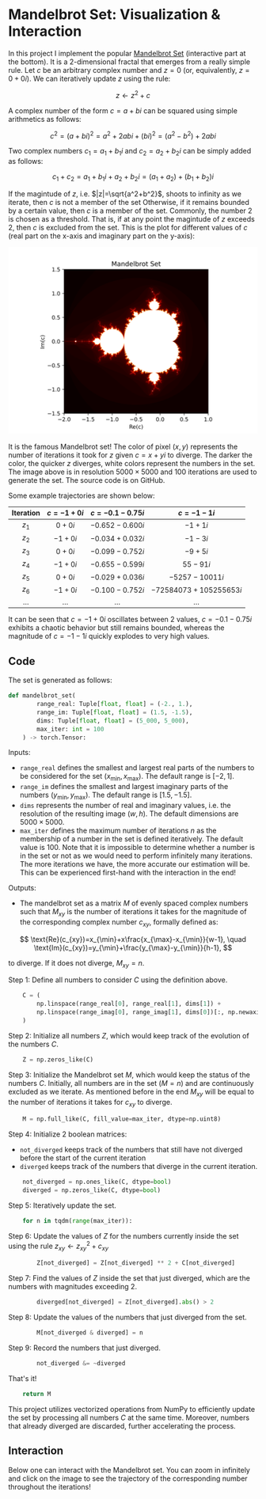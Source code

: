 # Mandelbrot Set: Visualization & Interaction

In this project I implement the popular [Mandelbrot Set](https://en.wikipedia.org/wiki/Mandelbrot_set) (interactive part at the bottom). It is a 2-dimensional fractal that emerges from a really simple rule. Let $c$ be an arbitrary complex number and $z=0$ (or, equivalently, $z=0+0i$). We can iteratively update $z$ using the rule:

$$
z\gets z^2+c
$$

A complex number of the form $c=a+bi$ can be squared using simple arithmetics as follows:

$$
c^2=(a+bi)^2=a^2+2abi+(bi)^2=(a^2-b^2)+2abi
$$

Two complex numbers $c_1=a_1+b_1i$ and $c_2=a_2+b_2i$ can be simply added as follows:

$$
c_1+c_2=a_1+b_1i+a_2+b_2i=(a_1+a_2)+(b_1+b_2)i
$$

If the magintude of $z$, i.e. $|z|=\sqrt{a^2+b^2}$, shoots to infinity as we iterate, then $c$ is not a member of the set Otherwise, if it remains bounded by a certain value, then $c$ is a member of the set. Commonly, the number 2 is chosen as a threshold. That is, if at any point the magintude of $z$ exceeds 2, then $c$ is excluded from the set. This is the plot for different values of $c$ (real part on the x-axis and imaginary part on the y-axis):

![](assets/image.png#img)

It is the famous Mandelbrot set! The color of pixel $(x,y)$ represents the number of iterations it took for $z$ given $c=x+yi$ to diverge. The darker the color, the quicker $z$ diverges, white colors represent the numbers in the set. The image above is in resolution $5000\times5000$ and $100$ iterations are used to generate the set. The source code is on GitHub.

Some example trajectories are shown below:

| Iteration | $c=-1+0i$ | $c=-0.1-0.75i$ | $c=-1-1i$ |
|:---------:|:---------:|:--------------:|:---------:|
|   $z_1$   |  $0+0i$   |$-0.652-0.600i$ |$-1+1i$ |
|   $z_2$   |  $-1+0i$  |$-0.034+0.032i$ |$-1-3i$ |
|   $z_3$   |  $0+0i$   |$-0.099-0.752i$ |$-9+5i$ |
|   $z_4$   |  $-1+0i$  |$-0.655-0.599i$ |$55-91i$ |
|   $z_5$   |  $0+0i$   |$-0.029+0.036i$ |$-5257-10011i$ |
|   $z_6$   |  $-1+0i$  |$-0.100-0.752i$ |$-72584073+105255653i$ |
| $\ldots$  | $\ldots$  |    $\ldots$    |  $\ldots$  |

It can be seen that $c=-1+0i$ oscillates between 2 values, $c=-0.1-0.75i$ exhibits a chaotic behavior but still remains bounded, whereas the magnitude of $c=-1-1i$ quickly explodes to very high values.

## Code

The set is generated as follows:

```python
def mandelbrot_set(
        range_real: Tuple[float, float] = (-2., 1.), 
        range_im: Tuple[float, float] = (1.5, -1.5), 
        dims: Tuple[float, float] = (5_000, 5_000), 
        max_iter: int = 100
    ) -> torch.Tensor:
```

Inputs:
- `range_real` defines the smallest and largest real parts of the numbers to be considered for the set $(x_{\min}, x_{\max})$. The default range is $[-2,1]$.
- `range_im` defines the smallest and largest imaginary parts of the numbers $(y_{\min}, y_{\max})$. The default range is $[1.5,-1.5]$.
- `dims` represents the number of real and imaginary values, i.e. the resolution of the resulting image $(w,h)$. The default dimensions are $5000\times 5000$.
- `max_iter` defines the maximum number of iterations $n$ as the membership of a number in the set is defined iteratively. The default value is $100$. Note that it is impossible to determine whether a number is in the set or not as we would need to perform infinitely many iterations. The more iterations we have, the more accurate our estimation will be. This can be experienced first-hand with the interaction in the end!

Outputs:
- The mandelbrot set as a matrix $M$ of evenly spaced complex numbers such that $M_{xy}$ is the number of iterations it takes for the magnitude of the corresponding complex number $c_{xy}$, formally defined as:

$$
\text{Re}(c_{xy})=x_{\min}+x\frac{x_{\max}-x_{\min}}{w-1}, \quad \text{Im}(c_{xy})=y_{\min}+\frac{y_{\max}-y_{\min}}{h-1},
$$

to diverge. If it does not diverge, $M_{xy}=n$.

Step 1: Define all numbers to consider $C$ using the definition above.

```python
    C = (
        np.linspace(range_real[0], range_real[1], dims[1]) + 
        np.linspace(range_imag[0], range_imag[1], dims[0])[:, np.newaxis] * 1j
    )
```

Step 2: Initialize all numbers $Z$, which would keep track of the evolution of the numbers $C$.

```python
    Z = np.zeros_like(C)
```

Step 3: Initialize the Mandelbrot set $M$, which would keep the status of the numbers $C$. Initially, all numbers are in the set ($M=n$) and are continuously excluded as we iterate. As mentioned before in the end $M_{xy}$ will be equal to the number of iterations it takes for $c_{xy}$ to diverge.

```python
    M = np.full_like(C, fill_value=max_iter, dtype=np.uint8)
```

Step 4: Initialize 2 boolean matrices:
- `not_diverged` keeps track of the numbers that still have not diverged before the start of the current iteration
- `diverged` keeps track of the numbers that diverge in the current iteration.

```python
    not_diverged = np.ones_like(C, dtype=bool)
    diverged = np.zeros_like(C, dtype=bool)
```

Step 5: Iteratively update the set.

```python
    for n in tqdm(range(max_iter)):
```

Step 6: Update the values of $Z$ for the numbers currently inside the set using the rule $z_{xy}\gets z_{xy}^2+c_{xy}$

```python
        Z[not_diverged] = Z[not_diverged] ** 2 + C[not_diverged]
```

Step 7: Find the values of $Z$ inside the set that just diverged, which are the numbers with magnitudes exceeding 2.

```python
        diverged[not_diverged] = Z[not_diverged].abs() > 2
```

Step 8: Update the values of the numbers that just diverged from the set.

```python
        M[not_diverged & diverged] = n
```

Step 9: Record the numbers that just diverged.

```python
        not_diverged &= ~diverged
```

That's it!

```python
    return M
```

This project utilizes vectorized operations from NumPy to efficiently update the set by processing all numbers $C$ at the same time. Moreover, numbers that already diverged are discarded, further accelerating the process.

## Interaction

Below one can interact with the Mandelbrot set. You can zoom in infinitely and click on the image to see the trajectory of the corresponding number throughout the iterations!

